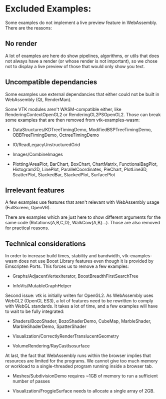 # Excluded Examples:

Some examples do not implement a live preview feature in WebAssembly.
There are the reasons:

## No render

A lot of examples are here do show pipelines, algorithms, or utils that
does not always have a render (or whose render is not important), so we
chose not to display a live preview of those that would only show you text.

## Uncompatible dependancies

Some examples use external dependancies that either could not be built in WebAssembly
(Qt, RenderMan).

Some VTK modules aren't WASM-compatible either,
like RenderingContextOpenGL2 or RenderingGL2PSOpenGL2.
Those can break some examples that are then removed from vtk-examples-wasm:

- DataStructures/KDTreeTimingDemo, ModifiedBSPTreeTimingDemo,
  OBBTreeTimingDemo, OctreeTimingDemo

- IO/ReadLegacyUnstructuredGrid

- Images/CombineImages

- Plotting/AreaPlot, BarChart, BoxChart, ChartMatrix, FunctionalBagPlot,
  Histogram2D, LinePlot, ParallelCoordinates, PieChart, PlotLine3D, ScatterPlot,
StackedBar, StackedPlot, SurfacePlot

## Irrelevant features

A few examples use features that aren't relevant with WebAssembly usage
(FullScreen, OpenVR).

There are examples which are just here to show different arguments
for the same code (Rotations{A,B,C,D}, WalkCow{A,B}...).
Those are also removed for practical reasons.

## Technical considerations

In order to increase build times, stability and bandwidth,
vtk-examples-wasm does not use Boost Library features even though it is provided
by Emscripten Ports. This forces us to remove a few examples:

- Graphs/AdjacentVertexIterator, BoostBreadthFirstSearchTree

- InfoVis/MutableGraphHelper

Second issue: vtk is initially writen for OpenGL2. As WebAssembly uses
WebGL2 (OpenGL ES3), a lot of features need to be rewritten to comply
with WebGL standards. It takes a lot of time, and a few examples will have
to wait to be fully integrated:

- Shaders/BozoShader, BozoShaderDemo, CubeMap, MarbleShader, MarbleShaderDemo, SpatterShader

- Visualization/CorrectlyRenderTranslucentGeometry

- VolumeRendering/RayCastIsosurface

At last, the fact that WebAssembly runs within the browser implies that
resources are limited for the programs. We cannot give too much memory or workload
to a single-threaded program running inside a browser tab.

- Meshes/SubdivisionDemo requires ~1GB of memory to run a sufficient number of passes

- Visualization/FroggieSurface needs to allocate a single array of 2GB.
